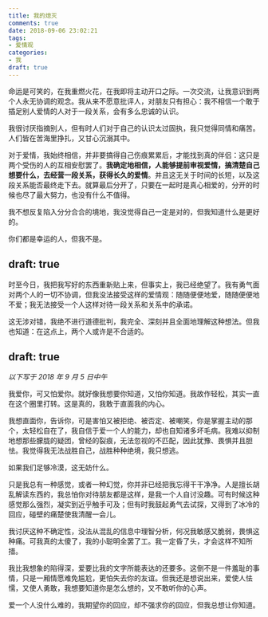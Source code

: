 ```yaml
---
title: 我的熄灭
comments: true
date: 2018-09-06 23:02:21
tags:
- 爱情观
categories:
- 我
draft: true
---
```

命运是可笑的，在我重燃火花，在我即将主动开口之际。一次交流，让我意识到两个人永无协调的观念。我从来不愿意批评人，对朋友只有担心：我不相信一个敢于插足别人爱情的人对于一段关系，会有多么忠诚的认识。

我很讨厌指摘别人，但有时人们对于自己的认识太过固执，我只觉得同情和痛苦。人们皆在苦海里挣扎，又甘心沉溺其中。

对于爱情，我始终相信，并非要搞得自己伤痕累累后，才能找到真的伴侣：这只是两个受伤的人的互相安慰罢了。**我确定地相信，人能够提前审视爱情，搞清楚自己想要什么，去经营一段关系，获得长久的爱情**。并且这无关于时间的长短，以及这段关系能否最终走下去。就算最后分开了，只要在一起时是真心相爱的，分开的时候也尽了最大努力，也没有什么不值得。

我不想反复陷入分分合合的境地，我没觉得自己一定是对的，但我知道什么是更好的。

你们都是幸运的人，但我不是。<!--more--> 

draft: true
---
时至今日，我把我写好的东西重新贴上来，但事实上，我已经绝望了。我有勇气面对两个人的一切不协调，但我没法接受这样的爱情观：随随便便地爱，随随便便地不爱；我无法接受一个人这样对待一段关系和关系中的承诺。

这无涉对错，我绝不进行道德批判，我完全、深刻并且全面地理解这种想法。但我也知道：在这点上，两个人或许是不合适的。

draft: true
---
*以下写于 2018 年 9 月 5 日中午*

我爱你，可又怕爱你。就好像我想要你知道，又怕你知道。我故作轻松，其实一直在这个圈里打转。这是真的，我敢于直面我的内心。

我想直面你，告诉你，可是害怕又被拒绝、被否定、被嘲笑，你是掌握主动的那个，太轻松自在了，我自信于爱一个人的能力，却也自知诸多坏毛病。我难以抑制地想那些朦胧的疑团，曾经的裂痕，无法忽视的不匹配，因此犹豫、畏惧并且胆怯。我觉得我无法战胜自己，战胜种种绝境，我只想逃。

如果我们足够冷漠，这无妨什么。

只是我总有一种感觉，或者一种幻觉，你并非已经把我忘得干干净净。人是擅长胡乱解读东西的，我总怕你对待朋友都是这样，是我一个人自讨没趣。可有时候这种感觉那么强烈，凝实到近乎触手可及；但有时我鼓起勇气去试探，又得到了冰冷的回应，碰壁的痛楚使我清醒一会儿。

我讨厌这种不确定性，没法从混乱的信息中理智分析，何况我敏感又脆弱，畏惧这种痛。可我真的太傻了，我的小聪明全罢了工。我一定昏了头，才会这样不知所措。

我比我想象的陷得深，爱要比我的文字所能表达的还要多。这倒不是一件羞耻的事情，只是一厢情愿难免尴尬，更怕失去你的友谊。但我还是想说出来，爱使人怯懦，又使人勇敢，我想要知道你是怎么想的，又不敢听你的心声。

爱一个人没什么难的，我期望你的回应，却不强求你的回应，但我总想让你知道。